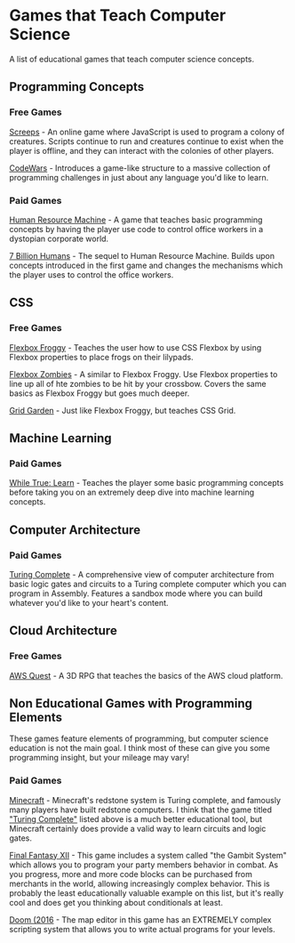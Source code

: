 # Games that Teach Computer Science
A list of educational games that teach computer science concepts.

## Programming Concepts

### Free Games
[Screeps](https://screeps.com/) - An online game where JavaScript is used to program a colony of creatures. Scripts continue to run and creatures continue to exist when the player is offline, and they can interact with the colonies of other players.

[CodeWars](https://www.codewars.com/) - Introduces a game-like structure to a massive collection of programming challenges in just about any language you'd like to learn.

### Paid Games
[Human Resource Machine](https://store.steampowered.com/app/375820/Human_Resource_Machine/) - A game that teaches basic programming concepts by having the player use code to control office workers in a dystopian corporate world.

[7 Billion Humans](https://store.steampowered.com/app/792100/7_Billion_Humans/) - The sequel to Human Resource Machine. Builds upon concepts introduced in the first game and changes the mechanisms which the player uses to control the office workers.

## CSS

### Free Games
[Flexbox Froggy](https://flexboxfroggy.com/) - Teaches the user how to use CSS Flexbox by using Flexbox properties to place frogs on their lilypads.

[Flexbox Zombies](https://mastery.games/flexboxzombies/) - A similar to Flexbox Froggy. Use Flexbox properties to line up all of hte zombies to be hit by your crossbow. Covers the same basics as Flexbox Froggy but goes much deeper.

[Grid Garden](https://cssgridgarden.com/) - Just like Flexbox Froggy, but teaches CSS Grid.

## Machine Learning

### Paid Games
[While True: Learn](https://store.steampowered.com/app/619150/while_True_learn/) - Teaches the player some basic programming concepts before taking you on an extremely deep dive into machine learning concepts.

## Computer Architecture

### Paid Games
[Turing Complete](https://store.steampowered.com/app/1444480/Turing_Complete/) - A comprehensive view of computer architecture from basic logic gates and circuits to a Turing complete computer which you can program in Assembly. Features a sandbox mode where you can build whatever you'd like to your heart's content.

## Cloud Architecture

### Free Games
[AWS Quest](https://aws.amazon.com/training/digital/aws-cloud-quest/) - A 3D RPG that teaches the basics of the AWS cloud platform.

## Non Educational Games with Programming Elements
These games feature elements of programming, but computer science education is not the main goal. I think most of these can give you some programming insight, but your mileage may vary!

### Paid Games
[Minecraft](https://www.minecraft.net/en-us) - Minecraft's redstone system is Turing complete, and famously many players have built redstone computers. I think that the game titled ["Turing Complete"](https://store.steampowered.com/app/1444480/Turing_Complete/) listed above is a much better educational tool, but Minecraft certainly does provide a valid way to learn circuits and logic gates.

[Final Fantasy XII](https://store.steampowered.com/app/595520/FINAL_FANTASY_XII_THE_ZODIAC_AGE/) - This game includes a system called "the Gambit System" which allows you to program your party members behavior in combat. As you progress, more and more code blocks can be purchased from merchants in the world, allowing increasingly complex behavior. This is probably the least educationally valuable example on this list, but it's really cool and does get you thinking about conditionals at least.

[Doom (2016](https://store.steampowered.com/app/379720/DOOM/) - The map editor in this game has an EXTREMELY complex scripting system that allows you to write actual programs for your levels.
